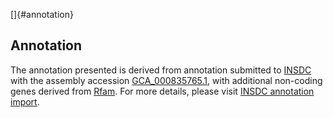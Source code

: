 []{#annotation}

Annotation
----------

The annotation presented is derived from annotation submitted to
[INSDC](http://www.insdc.org) with the assembly accession
[GCA\_000835765.1](http://www.ebi.ac.uk/ena/data/view/GCA_000835765.1),
with additional non-coding genes derived from
[Rfam](http://rfam.xfam.org/). For more details, please visit [INSDC
annotation
import](http://ensemblgenomes.org/info/data/insdc_annotation).
